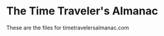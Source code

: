 The Time Traveler's Almanac
===========================

These are the files for timetravelersalmanac.com